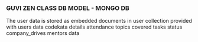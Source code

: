 ### GUVI ZEN CLASS DB MODEL - MONGO DB

The user data is stored as embedded documents in user collection provided with 
users data
codekata details
attendance 
topics covered
tasks status
company_drives 
mentors data
